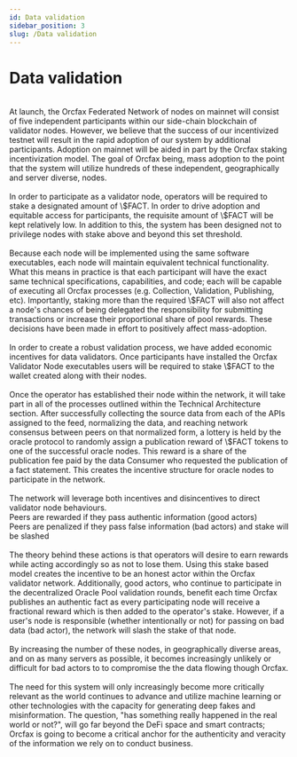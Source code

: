 ```yaml
---
id: Data validation
sidebar_position: 3
slug: /Data validation
---
```


# Data validation

<br/>
At launch, the Orcfax Federated Network of nodes on mainnet will consist of five
independent participants within our side-chain blockchain of validator nodes.
However, we believe that the success of our incentivized testnet will result in
the rapid adoption of our system by additional participants. Adoption on mainnet
will be aided in part by the Orcfax staking incentivization model. The goal of
Orcfax being, mass adoption to the point that the system will utilize hundreds
of these independent, geographically and server diverse, nodes.<br/>
<br/>
In order to participate as a validator node, operators will be required to stake
a designated amount of \$FACT. In order to drive adoption and equitable access
for participants, the requisite amount of \$FACT will be kept relatively low. In
addition to this, the system has been designed not to privilege nodes with stake
above and beyond this set threshold.<br/>
<br/>
Because each node will be implemented using the same software executables, each
node will maintain equivalent technical functionality. What this means in
practice is that each participant will have the exact same technical
specifications, capabilities, and code; each will be capable of executing all
Orcfax processes (e.g. Collection, Validation, Publishing, etc). Importantly,
staking more than the  required \$FACT will also not affect a node's chances of
being delegated the responsibility for submitting transactions or increase their
proportional share of pool rewards. These decisions have been made in effort to
positively affect mass-adoption.<br/>
<br/>
In order to create a robust validation process, we have added economic
incentives for data validators. Once participants have installed the Orcfax
Validator Node executables users will be required to stake \$FACT to the wallet
created along with their nodes.<br/>
<br/>
Once the operator has established their node within the network, it will take
part in all of the processes outlined within the Technical Architecture section.
After successfully collecting the source data from each of the APIs assigned to
the feed, normalizing the data, and reaching network consensus between peers on
that normalized form, a lottery is held by the oracle protocol to randomly
assign a publication reward of \$FACT tokens to one of the successful oracle
nodes. This reward is a share of the publication fee paid by the data Consumer
who requested the publication of a fact statement. This creates the incentive
structure for oracle nodes to participate in the network.<br/>
<br/>
The network will leverage both incentives and disincentives to direct validator
node behaviours.<br/>
Peers are rewarded if they pass authentic information (good actors)<br/>
Peers are penalized if they pass false information (bad actors) and stake will
be slashed<br/>
<br/>
The theory behind these actions is that operators will desire to earn rewards
while acting accordingly so as not to lose them. Using this stake based model
creates the incentive to be an honest actor within the Orcfax validator network.
Additionally, good actors, who continue to participate in the decentralized
Oracle Pool validation rounds, benefit each time Orcfax publishes an authentic
fact as every participating node will receive a fractional reward which is then
added to the operator's stake. However, if a user's node is responsible (whether
intentionally or not) for passing on bad data (bad actor), the network will
slash the stake of that node.<br/>
<br/>
By increasing the number of these nodes, in geographically diverse areas, and on
as many servers as possible, it becomes increasingly unlikely or difficult for
bad actors to to compromise the the data flowing though Orcfax.<br/>
<br/>
The need for this system will only increasingly become more critically relevant
as the world continues to advance and utilize machine learning or other
technologies with the capacity for generating deep fakes and misinformation. The
question, "has something really happened in the real world or not?", will go far
beyond the DeFi space and smart contracts; Orcfax is going to become a critical
anchor for the authenticity and veracity of the information we rely on to
conduct business.<br/>
